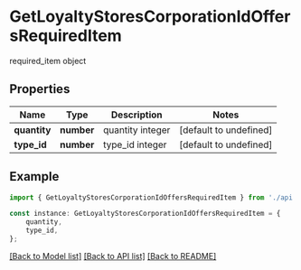 # GetLoyaltyStoresCorporationIdOffersRequiredItem

required_item object

## Properties

Name | Type | Description | Notes
------------ | ------------- | ------------- | -------------
**quantity** | **number** | quantity integer | [default to undefined]
**type_id** | **number** | type_id integer | [default to undefined]

## Example

```typescript
import { GetLoyaltyStoresCorporationIdOffersRequiredItem } from './api';

const instance: GetLoyaltyStoresCorporationIdOffersRequiredItem = {
    quantity,
    type_id,
};
```

[[Back to Model list]](../README.md#documentation-for-models) [[Back to API list]](../README.md#documentation-for-api-endpoints) [[Back to README]](../README.md)
